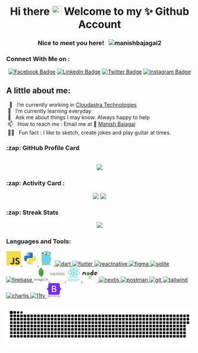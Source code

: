 <h1 align="center"> Hi there <img src="https://media.giphy.com/media/hvRJCLFzcasrR4ia7z/giphy.gif" width="25px" height="25px"> Welcome to my ✨ Github Account</h1>
<div align="center">
  
### Nice to meet you here! &nbsp; <img src="https://komarev.com/ghpvc/?username=manishbajagai2&label=Profile%20views&color=0e75b6&style=flat" alt="manishbajagai2" />
  
</div>

  
### Connect With Me on :

<div align="center"> 
  
[![Facebook Badge](https://img.shields.io/badge/-Facebook-3b5998?style=flat-square&logo=Facebook&logoColor=white)](https://www.facebook.com/manish.bajagai.9638/)
[![Linkedin Badge](https://img.shields.io/badge/-LinkedIn-0e76a8?style=flat-square&logo=Linkedin&logoColor=white)](https://www.linkedin.com/in/manishbajagai/)
[![Twitter Badge](https://img.shields.io/badge/-Twitter-00acee?style=flat-square&logo=Twitter&logoColor=white)](https://twitter.com/Manishbajagai)
[![Instagram Badge](https://img.shields.io/badge/-Instagram-e4405f?style=flat-square&logo=Instagram&logoColor=white)](https://www.instagram.com/manish_bajagai/)
  
 </div>
  
## A little about me:

&nbsp; 🔭 &nbsp; I’m currently working in [Cloudastra Technologies](https://www.cloudastra.co/) <br/>
&nbsp;🌱 &nbsp; I’m currently learning everyday <br />
&nbsp;💬 &nbsp; Ask me about things I may know. Always happy to help <br />
&nbsp;📫 &nbsp; How to reach me : Email me at 📧 [Manish Bajagai](mailto:manishbajagai2@gmail.com?subject=[GitHub]%20Source%20Han%20Sans) <br />
&nbsp;🕺🏻 &nbsp; Fun fact : I like to sketch, create jokes and play guitar at times. <br />
  
<h3>:zap: GitHub Profile Card</h3>
<br />
<div align="center">
  <img src="https://github-profile-summary-cards.vercel.app/api/cards/profile-details?username=manishbajagai2&theme=vue"/>
</div>

<h3>:zap: Activity Card :</h3>

<p align="center">
  <img height="180em" src="https://github-readme-stats.vercel.app/api?username=manishbajagai2&show_icons=true&hide_border=true&&count_private=true&include_all_commits=true" />
  <img height="180em" src="https://github-readme-stats.vercel.app/api/top-langs/?username=manishbajagai2&exclude_repo=KNN-Image-Classification&show_icons=true&hide_border=true&layout=compact&langs_count=11"/>
</p>


<h3>:zap: Streak Stats</h3>
<p align="center"> <img src="https://github-readme-streak-stats.herokuapp.com/?user=manishbajagai2" />

<h3 align="left">Languages and Tools:</h3>
<p align="left"> <a href="https://developer.mozilla.org/en-US/docs/Web/JavaScript" target="_blank" rel="noreferrer"> <img src="https://raw.githubusercontent.com/devicons/devicon/master/icons/javascript/javascript-original.svg" alt="javascript" width="40" height="40"/> </a> <a href="https://www.python.org" target="_blank" rel="noreferrer"> <img src="https://raw.githubusercontent.com/devicons/devicon/master/icons/python/python-original.svg" alt="python" width="40" height="40"/> </a> <a href="https://golang.org" target="_blank" rel="noreferrer"> <img src="https://raw.githubusercontent.com/devicons/devicon/master/icons/go/go-original.svg" alt="go" width="40" height="40"/> </a> <a href="https://dart.dev" target="_blank" rel="noreferrer"> <img src="https://www.vectorlogo.zone/logos/dartlang/dartlang-icon.svg" alt="dart" width="40" height="40"/> </a> <a href="https://flutter.dev" target="_blank" rel="noreferrer"> <img src="https://www.vectorlogo.zone/logos/flutterio/flutterio-icon.svg" alt="flutter" width="40" height="40"/> </a> <a href="https://reactnative.dev/" target="_blank" rel="noreferrer"> <img src="https://reactnative.dev/img/header_logo.svg" alt="reactnative" width="40" height="40"/> </a> <a href="https://www.figma.com/" target="_blank" rel="noreferrer"> <img src="https://www.vectorlogo.zone/logos/figma/figma-icon.svg" alt="figma" width="40" height="40"/> </a> <a href="https://www.sqlite.org/" target="_blank" rel="noreferrer"> <img src="https://www.vectorlogo.zone/logos/sqlite/sqlite-icon.svg" alt="sqlite" width="40" height="40"/> </a> <a href="https://firebase.google.com/" target="_blank" rel="noreferrer"> <img src="https://www.vectorlogo.zone/logos/firebase/firebase-icon.svg" alt="firebase" width="40" height="40"/> </a> <a href="https://www.mongodb.com/" target="_blank" rel="noreferrer"> <img src="https://raw.githubusercontent.com/devicons/devicon/master/icons/mongodb/mongodb-original-wordmark.svg" alt="mongodb" width="40" height="40"/> </a> <a href="https://expressjs.com" target="_blank" rel="noreferrer"> <img src="https://raw.githubusercontent.com/devicons/devicon/master/icons/express/express-original-wordmark.svg" alt="express" width="40" height="40"/> </a> <a href="https://reactjs.org/" target="_blank" rel="noreferrer"> <img src="https://raw.githubusercontent.com/devicons/devicon/master/icons/react/react-original-wordmark.svg" alt="react" width="40" height="40"/> </a> <a href="https://nodejs.org" target="_blank" rel="noreferrer"> <img src="https://raw.githubusercontent.com/devicons/devicon/master/icons/nodejs/nodejs-original-wordmark.svg" alt="nodejs" width="40" height="40"/> </a> <a href="https://nextjs.org/" target="_blank" rel="noreferrer"> <img src="https://cdn.worldvectorlogo.com/logos/nextjs-2.svg" alt="nextjs" width="40" height="40"/> </a> <a href="https://postman.com" target="_blank" rel="noreferrer"> <img src="https://www.vectorlogo.zone/logos/getpostman/getpostman-icon.svg" alt="postman" width="40" height="40"/> </a> <a href="https://git-scm.com/" target="_blank" rel="noreferrer"> <img src="https://www.vectorlogo.zone/logos/git-scm/git-scm-icon.svg" alt="git" width="40" height="40"/> </a> <a href="https://tailwindcss.com/" target="_blank" rel="noreferrer"> <img src="https://www.vectorlogo.zone/logos/tailwindcss/tailwindcss-icon.svg" alt="tailwind" width="40" height="40"/> </a>
<a href="https://www.chartjs.org" target="_blank" rel="noreferrer"> <img src="https://www.chartjs.org/media/logo-title.svg" alt="chartjs" width="40" height="40"/> </a> 
<a href="https://www.11ty.dev/" target="_blank" rel="noreferrer"> <img src="https://gist.githubusercontent.com/vivek32ta/c7f7bf583c1fb1c58d89301ea40f37fd/raw/f4c85cce5790758286b8f155ef9a177710b995df/11ty.svg" alt="11ty" width="40" height="40"/> </a> <a href="https://getbootstrap.com" target="_blank" rel="noreferrer"> <img src="https://raw.githubusercontent.com/devicons/devicon/master/icons/bootstrap/bootstrap-plain-wordmark.svg" alt="bootstrap" width="40" height="40"/> </a> </p>

###

<img src="https://raw.githubusercontent.com/manishbajagai2/manishbajagai2/output/snake.svg" alt="Snake animation" />

###
